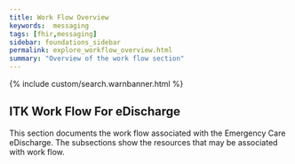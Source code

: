 ```yaml
---
title: Work Flow Overview
keywords:  messaging
tags: [fhir,messaging]
sidebar: foundations_sidebar
permalink: explore_workflow_overview.html
summary: "Overview of the work flow section"
---
```


{% include custom/search.warnbanner.html %}



## ITK Work Flow For eDischarge ##

This section documents the work flow associated with the Emergency Care eDischarge. The subsections show the resources that may be associated with work flow.
 








